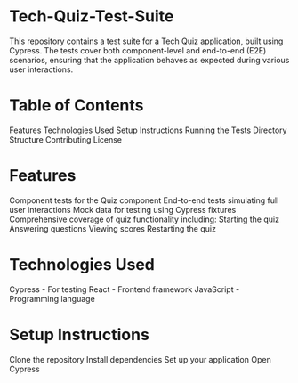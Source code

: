 # Tech-Quiz-Test-Suite
This repository contains a test suite for a Tech Quiz application, built using Cypress. The tests cover both component-level and end-to-end (E2E) scenarios, ensuring that the application behaves as expected during various user interactions.

# Table of Contents
Features
Technologies Used
Setup Instructions
Running the Tests
Directory Structure
Contributing
License

# Features
Component tests for the Quiz component
End-to-end tests simulating full user interactions
Mock data for testing using Cypress fixtures
Comprehensive coverage of quiz functionality including:
Starting the quiz
Answering questions
Viewing scores
Restarting the quiz

# Technologies Used
Cypress - For testing
React - Frontend framework
JavaScript - Programming language

# Setup Instructions
Clone the repository
Install dependencies
Set up your application
Open Cypress
